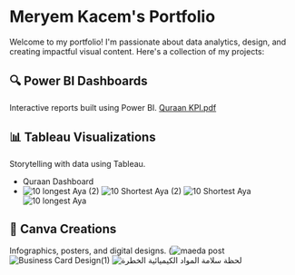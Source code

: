 # Meryem Kacem's Portfolio

Welcome to my portfolio! I'm passionate about data analytics, design, and creating impactful visual content. Here's a collection of my projects:

## 🔍 Power BI Dashboards
Interactive reports built using Power BI.
 [Quraan KPI.pdf](https://github.com/user-attachments/files/20458236/Quraan.KPI.pdf)

## 📊 Tableau Visualizations
Storytelling with data using Tableau.
- Quraan Dashboard
- ![10 longest Aya (2)](https://github.com/user-attachments/assets/3cacbe23-9bb9-4427-bad9-a465b2ffd6db)
![10 Shortest Aya (2)](https://github.com/user-attachments/assets/c471bf2f-128c-43ba-88dd-a5a15b88076c)
![10 Shortest Aya](https://github.com/user-attachments/assets/32f1486c-55de-4834-a363-d033d1423b70)
![10 longest Aya](https://github.com/user-attachments/assets/4f39600d-26b5-4652-ae2a-536f78d2d75d)

## 🎨 Canva Creations
Infographics, posters, and digital designs.
 (![maeda post](https://github.com/user-attachments/assets/3f2d57ad-270c-4c3c-9b8f-8cb3c176036b)
 ![Business Card Design(1)](https://github.com/user-attachments/assets/66747016-7d24-40e4-9325-8cfd7672e47d)
![لحظة سلامة المواد الكيميائية الخطرة](https://github.com/user-attachments/assets/04e9925b-23ea-485b-96f1-d0822ddef374)
